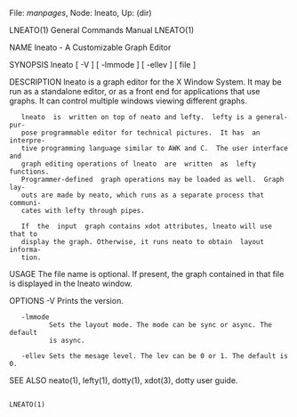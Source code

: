 File: *manpages*,  Node: lneato,  Up: (dir)

LNEATO(1)                   General Commands Manual                  LNEATO(1)



NAME
       lneato - A Customizable Graph Editor

SYNOPSIS
       lneato [ -V ] [ -lmmode ] [ -ellev ] [ file ]

DESCRIPTION
       lneato  is  a graph editor for the X Window System.  It may be run as a
       standalone editor, or as a front end for applications that use  graphs.
       It can control multiple windows viewing different graphs.

       lneato  is  written on top of neato and lefty.  lefty is a general-pur‐
       pose programmable editor for technical pictures.  It has  an  interpre‐
       tive programming language similar to AWK and C.  The user interface and
       graph editing operations of lneato  are  written  as  lefty  functions.
       Programmer-defined  graph operations may be loaded as well.  Graph lay‐
       outs are made by neato, which runs as a separate process that  communi‐
       cates with lefty through pipes.

       If  the  input  graph contains xdot attributes, lneato will use that to
       display the graph. Otherwise, it runs neato to obtain  layout  informa‐
       tion.

USAGE
       The file name is optional. If present, the graph contained in that file
       is displayed in the lneato window.

OPTIONS
       -V     Prints the version.

       -lmmode
              Sets the layout mode. The mode can be sync or async. The default
              is async.

       -ellev Sets the mesage level. The lev can be 0 or 1. The default is 0.

SEE ALSO
       neato(1), lefty(1), dotty(1), xdot(3),
       dotty user guide.



                                                                     LNEATO(1)

